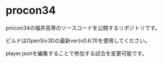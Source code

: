 # procon34
procon34の福井高専のソースコードを公開するリポジトリです。

ビルドはOpenSiv3Dの最新ver(v0.6.11)を使用してください。

player.jsonを編集することで参加する試合を変更可能です。
